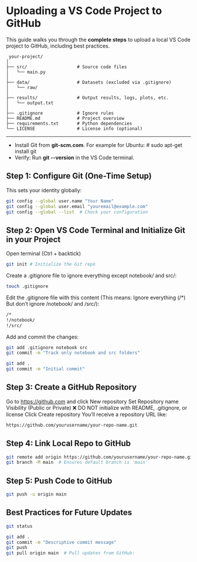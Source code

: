 # Uploading a VS Code Project to GitHub

This guide walks you through the **complete steps** to upload a local VS Code project to GitHub, including best practices.

```
 your-project/
│
├── src/                   # Source code files
│   └── main.py
│
├── data/                  # Datasets (excluded via .gitignore)
│   └── raw/
│
├── results/               # Output results, logs, plots, etc.
│   └── output.txt
│
├── .gitignore             # Ignore rules
├── README.md              # Project overview
├── requirements.txt       # Python dependencies
└── LICENSE                # License info (optional)
```


---
- Install Git from **git-scm.com**. For example for Ubuntu: # sudo apt-get install git
- Verify: Run **git --version** in the VS Code terminal.

## Step 1: Configure Git (One-Time Setup)
This sets your identity globally:
```bash
git config --global user.name "Your Name"
git config --global user.email "youremail@example.com"
git config --global --list  # Check your configuration

```

## Step 2: Open VS Code Terminal and Initialize Git in your Project
Open terminal (Ctrl + backtick)
```bash
git init # Initialize the Git repo
```
Create a .gitignore file to ignore everything except notebook/ and src/:
```bash
touch .gitignore
```
Edit the .gitignore file with this content (This means: Ignore everything (/*) But don’t ignore /notebook/ and /src/):
```bash
/*
!/notebook/
!/src/
```
Add and commit the changes:
```bash
git add .gitignore notebook src
git commit -m "Track only notebook and src folders"

git add .
git commit -m "Initial commit"
```

## Step 3: Create a GitHub Repository
Go to https://github.com and click New repository
Set Repository name
Visibility (Public or Private)
❌ DO NOT initialize with README, .gitignore, or license
Click Create repository
You’ll receive a repository URL like:
```bash
https://github.com/yourusername/your-repo-name.git
```

## Step 4: Link Local Repo to GitHub
```bash
git remote add origin https://github.com/yourusername/your-repo-name.git
git branch -M main  # Ensures default branch is 'main'
```

## Step 5: Push Code to GitHub
```bash
git push -u origin main
```

## Best Practices for Future Updates
```bash
git status

git add .
git commit -m "Descriptive commit message"
git push
git pull origin main  # Pull updates from GitHub:
```











